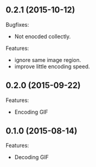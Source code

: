 ## 0.2.1 (2015-10-12)

Bugfixes:

  - Not enocded collectly.

Features:

  - ignore same image region.
  - improve little encoding speed.

## 0.2.0 (2015-09-22)

Features:

  - Encoding GIF


## 0.1.0 (2015-08-14)

Features:

  - Decoding GIF

